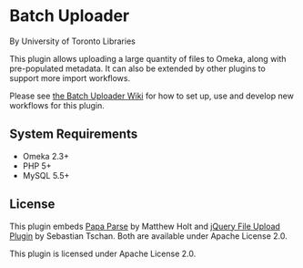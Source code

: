 # Batch Uploader

By University of Toronto Libraries

This plugin allows uploading a large quantity of files to Omeka, along with pre-populated metadata. It can also be extended by other plugins to support more import workflows.

Please see [the Batch Uploader Wiki](https://www.github.com/utlib/BatchUpload/wiki) for how to set up, use and develop new workflows for this plugin.

## System Requirements

- Omeka 2.3+
- PHP 5+
- MySQL 5.5+

## License

This plugin embeds [Papa Parse](https://github.com/mholt/PapaParse) by Matthew Holt and [jQuery File Upload Plugin](https://github.com/blueimp/jQuery-File-Upload) by Sebastian Tschan. Both are available under Apache License 2.0.

This plugin is licensed under Apache License 2.0.
